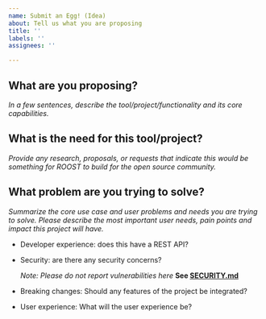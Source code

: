```yaml
---
name: Submit an Egg! (Idea)
about: Tell us what you are proposing
title: ''
labels: ''
assignees: ''

---
```


## What are you proposing?
_In a few sentences, describe the tool/project/functionality and its core capabilities._

## What is the need for this tool/project?
_Provide any research, proposals, or requests that indicate this would be something for ROOST to build for the open source community._

## What problem are you trying to solve?
_Summarize the core use case and user problems and needs you are trying to solve. Please describe the most important user needs, pain points and impact this project will have._

- Developer experience: does this have a REST API?
- Security: are there any security concerns?

  _Note: Please do not report vulnerabilities here_
  **See [SECURITY.md](https://github.com/roostorg/osprey/blob/main/SECURITY.md)**
- Breaking changes: Should any features of the project be integrated?
- User experience: What will the user experience be?
